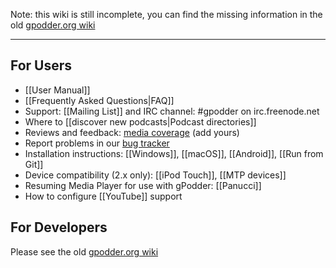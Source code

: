 
Note: this wiki is still incomplete, you can find the missing information in the old [gpodder.org wiki](http://wiki.gpodder.org/)

---

## For Users

 * [[User Manual]]
 * [[Frequently Asked Questions|FAQ]]
 * Support: [[Mailing List]] and IRC channel: #gpodder on irc.freenode.net
 * Where to [[discover new podcasts|Podcast directories]]
 * Reviews and feedback: [media coverage](http://wiki.gpodder.org/wiki/Media_Coverage) (add yours)
 * Report problems in our [bug tracker](https://github.com/gpodder/gpodder/issues)
 * Installation instructions: [[Windows]], [[macOS]], [[Android]], [[Run from Git]] 
 * Device compatibility (2.x only): [[iPod Touch]], [[MTP devices]]
 * Resuming Media Player for use with gPodder: [[Panucci]]
 * How to configure [[YouTube]] support

## For Developers

Please see the old [gpodder.org wiki](http://wiki.gpodder.org/)